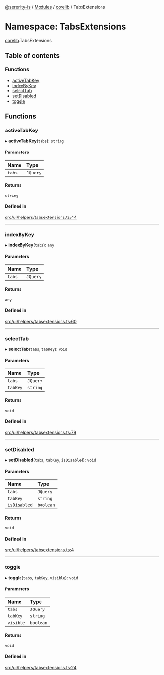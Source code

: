 [@serenity-is](../README.md) / [Modules](../modules.md) / [corelib](corelib.md) / TabsExtensions

# Namespace: TabsExtensions

[corelib](corelib.md).TabsExtensions

## Table of contents

### Functions

- [activeTabKey](corelib.TabsExtensions.md#activetabkey)
- [indexByKey](corelib.TabsExtensions.md#indexbykey)
- [selectTab](corelib.TabsExtensions.md#selecttab)
- [setDisabled](corelib.TabsExtensions.md#setdisabled)
- [toggle](corelib.TabsExtensions.md#toggle)

## Functions

### activeTabKey

▸ **activeTabKey**(`tabs`): `string`

#### Parameters

| Name | Type |
| :------ | :------ |
| `tabs` | `JQuery` |

#### Returns

`string`

#### Defined in

[src/ui/helpers/tabsextensions.ts:44](https://github.com/serenity-is/serenity/blob/master/packages/corelib/src/ui/helpers/tabsextensions.ts#line&#x3D;44)

___

### indexByKey

▸ **indexByKey**(`tabs`): `any`

#### Parameters

| Name | Type |
| :------ | :------ |
| `tabs` | `JQuery` |

#### Returns

`any`

#### Defined in

[src/ui/helpers/tabsextensions.ts:60](https://github.com/serenity-is/serenity/blob/master/packages/corelib/src/ui/helpers/tabsextensions.ts#line&#x3D;60)

___

### selectTab

▸ **selectTab**(`tabs`, `tabKey`): `void`

#### Parameters

| Name | Type |
| :------ | :------ |
| `tabs` | `JQuery` |
| `tabKey` | `string` |

#### Returns

`void`

#### Defined in

[src/ui/helpers/tabsextensions.ts:79](https://github.com/serenity-is/serenity/blob/master/packages/corelib/src/ui/helpers/tabsextensions.ts#line&#x3D;79)

___

### setDisabled

▸ **setDisabled**(`tabs`, `tabKey`, `isDisabled`): `void`

#### Parameters

| Name | Type |
| :------ | :------ |
| `tabs` | `JQuery` |
| `tabKey` | `string` |
| `isDisabled` | `boolean` |

#### Returns

`void`

#### Defined in

[src/ui/helpers/tabsextensions.ts:4](https://github.com/serenity-is/serenity/blob/master/packages/corelib/src/ui/helpers/tabsextensions.ts#line&#x3D;4)

___

### toggle

▸ **toggle**(`tabs`, `tabKey`, `visible`): `void`

#### Parameters

| Name | Type |
| :------ | :------ |
| `tabs` | `JQuery` |
| `tabKey` | `string` |
| `visible` | `boolean` |

#### Returns

`void`

#### Defined in

[src/ui/helpers/tabsextensions.ts:24](https://github.com/serenity-is/serenity/blob/master/packages/corelib/src/ui/helpers/tabsextensions.ts#line&#x3D;24)
